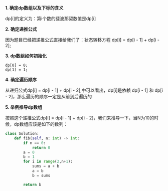 **1. 确定dp数组以及下标的含义**

dp[i]的定义为：第i个数的斐波那契数值是dp[i]

**2. 确定递推公式**

因为题目已经把递推公式直接给我们了：状态转移方程 dp[i] = dp[i - 1] + dp[i - 2];

**3. dp数组如何初始化**
```
dp[0] = 0;
dp[1] = 1;
```

**4. 确定遍历顺序**

从递归公式dp[i] = dp[i - 1] + dp[i - 2];中可以看出，dp[i]是依赖 dp[i - 1] 和 dp[i - 2]，那么遍历的顺序一定是从前到后遍历的

**5. 举例推导dp数组**

按照这个递推公式dp[i] = dp[i - 1] + dp[i - 2]，我们来推导一下，当N为10的时候，dp数组应该是如下的数列：

```python
class Solution:
    def fib(self, n: int) -> int:
        if n == 0:
            return 0
        a = 0
        b = 1
        for i in range(2,n+1):
            sums = a + b
            a = b
            b = sums

        return b
```
